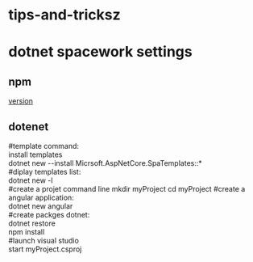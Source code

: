 # tips-and-tricksz


<div>
   <H1>dotnet spacework settings</H1>
  <div>
     <H2>npm</H2>
     <a href="https://raw.githubusercontent.com/AlexandreGheraibia/tips-and-tricks/dotnet/version.ps1">
        version
     </a>
  </div>
   <div>
      <h2>dotenet</h2>
      #template command:<br>
      install templates<br>
      dotnet new --install Micrsoft.AspNetCore.SpaTemplates::*<br>
      #diplay templates list:<br>
      dotnet new -l<br>
      #create a projet command line 
      mkdir myProject
      cd myProject
      #create a angular application:<br>
      dotnet new angular<br>
      #create packges dotnet:<br>
      dotnet restore<br>
      npm install<br>
      #launch visual studio<br>
      start myProject.csproj
   </div>

 
</div>
